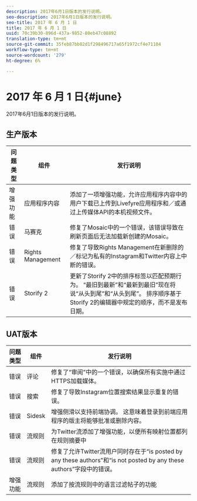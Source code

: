 ```yaml
---
description: 2017年6月1日版本的发行说明。
seo-description: 2017年6月1日版本的发行说明。
seo-title: 2017 年 6 月 1 日
title: 2017 年 6 月 1 日
uuid: 70c39b30-896d-437a-9852-80eb47c08892
translation-type: tm+mt
source-git-commit: 35feb87bb82d1f298496717a65f1972cf4e71104
workflow-type: tm+mt
source-wordcount: '279'
ht-degree: 6%

---
```



# 2017 年 6 月 1 日{#june}

2017年6月1日版本的发行说明。

## 生产版本

| **问题类型** | **组件** | **发行说明** |
|---|---|---|
| 增强功能 | 应用程序内容 | 添加了一项增强功能，允许应用程序内容中的用户下载已上传到Livefyre应用程序和／或通过上传媒体API的本机视频文件。 |
| 错误 | 马赛克 | 修复了Mosaic中的一个错误，该错误导致在刷新页面后无法加载新创建的Mosaic。 |
| 错误 | Rights Management | 修复了导致Rights Management在新删除的／标记为私有的Instagram和Twitter内容上中断的错误。 |
| 错误 | Storify 2 | 更新了Storify 2中的排序标签以匹配预期行为。 “最旧到最新”和“最新到最旧”现在将说“从头到尾”和“从头到尾”。 排序顺序基于Storify 2的编辑器中规定的顺序，而不是发布日期。 |

## UAT版本

| **问题类型** | **组件** | **发行说明** |
|---|---|---|
| 错误 | 评论 | 修复了“审阅”中的一个错误，以确保所有实施中通过HTTPS加载媒体。 |
| 错误 | 搜索 | 修复了导致Instagram位置搜索结果显示重复的错误。 |
| 错误 | Sidesk | 增强侧滑以支持前端协调。 这意味着登录到前端应用程序的版主将能够批准或删除内容。 |
| 错误 | 流规则 | 为Twitter流添加了增强功能，以便所有映射位置都列在规则摘要中 |
| 错误 | 流规则 | 修复了允许Twitter流用户同时存在于“is posted by any these authors”和“is not posted by any these authors”字段中的错误。 |
| 增强功能 | 流规则 | 添加了按流规则中的语言过滤帖子的功能 |

